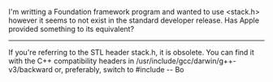 I'm writting a Foundation framework program and wanted to use <stack.h> however it seems to not exist in the standard developer release.  Has Apple provided something to its equivalent? 

----

If you're referring to the STL header stack.h, it is obsolete.  You can find it with the C++ compatibility headers in /usr/include/gcc/darwin/g++-v3/backward or, preferably, switch to #include <stack>  -- Bo